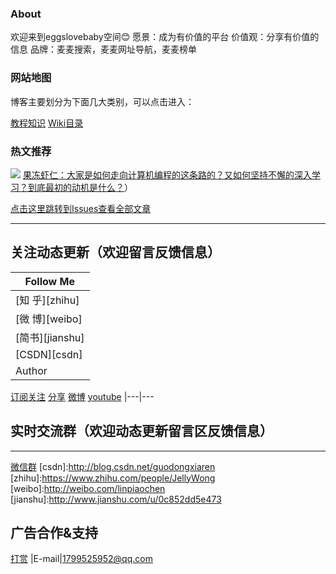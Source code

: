 ### About
欢迎来到eggslovebaby空间:blush:
愿景：成为有价值的平台
价值观：分享有价值的信息
品牌：麦麦搜索，麦麦网址导航，麦麦榜单

### 网站地图
博客主要划分为下面几大类别，可以点击进入：

[教程知识](https://github.com/rcxd01/rcxd01.github.io/projects/1)
[Wiki目录](https://github.com/rcxd01/blog/wiki/%E7%9B%AE%E5%BD%95)


### 热文推荐

![](https://pic4.zhimg.com/80/v2-ccb132273a6e6f8aa70545939c51bc38_hd.jpg)
[果冻虾仁：大家是如何走向计算机编程的这条路的？又如何坚持不懈的深入学习？到底最初的动机是什么？](https://www.zhihu.com/question/60865334/answer/182169005)）



[点击这里跳转到Issues查看全部文章](https://github.com/rcxd01/rcxd01.github.io/issues)



*******************
## 关注动态更新（欢迎留言反馈信息）

|Follow Me|
|---|
|[知 乎][zhihu]
|[微 博][weibo]
|[简书][jianshu]
|[CSDN][csdn]
|Author|Adam|### About
[订阅关注](https://imququ.com/rss.html)
[分享](https://github.com/rcxd01/rcxd01.github.io/projects/1)
[微博](http://weibo.com/jerryqu)
[youtube](https://github.com/rcxd01/rcxd01.github.io/projects/1)
|---|---

## 实时交流群（欢迎动态更新留言区反馈信息）
*******************
[微信群](https://github.com/rcxd01/rcxd01.github.io/projects/1)
[csdn]:http://blog.csdn.net/guodongxiaren
[zhihu]:https://www.zhihu.com/people/JellyWong
[weibo]:http://weibo.com/linpiaochen
[jianshu]:http://www.jianshu.com/u/0c852dd5e473

## 广告合作&支持

[打赏](https://github.com/rcxd01/rcxd01.github.io/projects/1)
|E-mail|1799525952@qq.com
